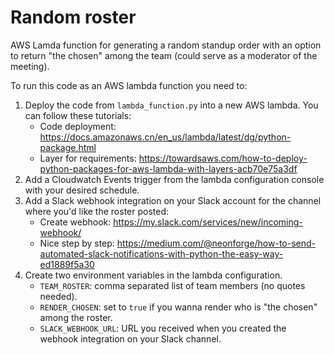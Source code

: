 # Random roster
AWS Lamda function for generating a random standup order with an option to return "the chosen" among the team (could serve as a moderator of the meeting).

To run this code as an AWS lambda function you need to:
1. Deploy the code from `lambda_function.py` into a new AWS lambda. You can follow these tutorials:
    - Code deployment: https://docs.amazonaws.cn/en_us/lambda/latest/dg/python-package.html
    - Layer for requirements: https://towardsaws.com/how-to-deploy-python-packages-for-aws-lambda-with-layers-acb70e75a3df
2. Add a Cloudwatch Events trigger from the lambda configuration console with your desired schedule.
3. Add a Slack webhook integration on your Slack account for the channel where you'd like the roster posted:
    - Create webhook: https://my.slack.com/services/new/incoming-webhook/
    - Nice step by step: https://medium.com/@neonforge/how-to-send-automated-slack-notifications-with-python-the-easy-way-ed1889f5a30
4. Create two environment variables in the lambda configuration.
    - `TEAM_ROSTER`: comma separated list of team members (no quotes needed).
    - `RENDER_CHOSEN`: set to `true` if you wanna render who is "the chosen" among the roster.
    - `SLACK_WEBHOOK_URL`: URL you received when you created the webhook integration on your Slack channel.